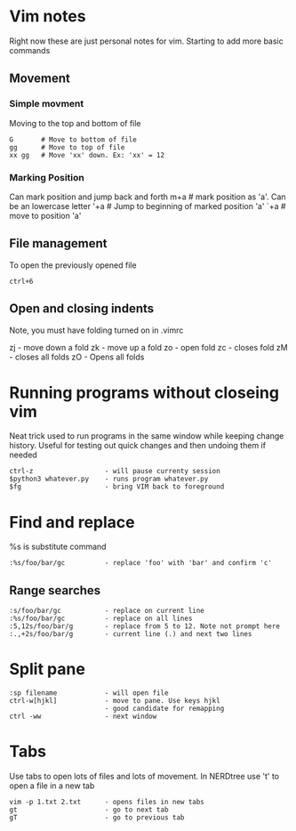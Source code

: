
# Vim notes

Right now these are just personal notes for vim. Starting to add more basic
commands


## Movement

### Simple movment
Moving to the top and bottom of file

    G       # Move to bottom of file
    gg      # Move to top of file
    xx gg   # Move 'xx' down. Ex: 'xx' = 12


### Marking Position
Can mark position and jump back and forth
    m+a     # mark position as 'a'. Can be an lowercase letter
    '+a     # Jump to beginning of marked position 'a'
    `+a     # move to position 'a'

## File management

To open the previously opened file

    ctrl+6

## Open and closing indents

Note, you must have folding turned on in .vimrc

   zj                       - move down a fold 
   zk                       - move up a fold
   zo                       - open fold
   zc                       - closes fold
   zM                       - closes all folds
   zO                       - Opens all folds


# Running programs without closeing vim
Neat trick used to run programs in the same window while keeping change
history. Useful for testing out quick changes and then undoing them if needed 

    ctrl-z                  - will pause currenty session
    $python3 whatever.py    - runs program whatever.py
    $fg                     - bring VIM back to foreground

    
# Find and replace 
%s is substitute command

    :%s/foo/bar/gc          - replace 'foo' with 'bar' and confirm 'c'

## Range searches

    :s/foo/bar/gc           - replace on current line
    :%s/foo/bar/gc          - replace on all lines
    :5,12s/foo/bar/g        - replace from 5 to 12. Note not prompt here
    :.,+2s/foo/bar/g        - current line (.) and next two lines
        
# Split pane

    :sp filename            - will open file
    ctrl-w[hjkl]            - move to pane. Use keys hjkl
                            - good candidate for remapping
    ctrl -ww                - next window

# Tabs
Use tabs to open lots of files and lots of movement. In NERDtree use 't' to
open a file in a new tab

    vim -p 1.txt 2.txt      - opens files in new tabs
    gt                      - go to next tab
    gT                      - go to previous tab
    
